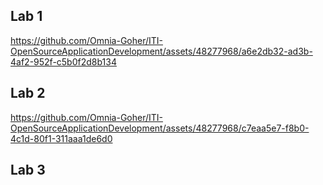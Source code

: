 ## Lab 1
https://github.com/Omnia-Goher/ITI-OpenSourceApplicationDevelopment/assets/48277968/a6e2db32-ad3b-4af2-952f-c5b0f2d8b134

## Lab 2
https://github.com/Omnia-Goher/ITI-OpenSourceApplicationDevelopment/assets/48277968/c7eaa5e7-f8b0-4c1d-80f1-311aaa1de6d0

## Lab 3



